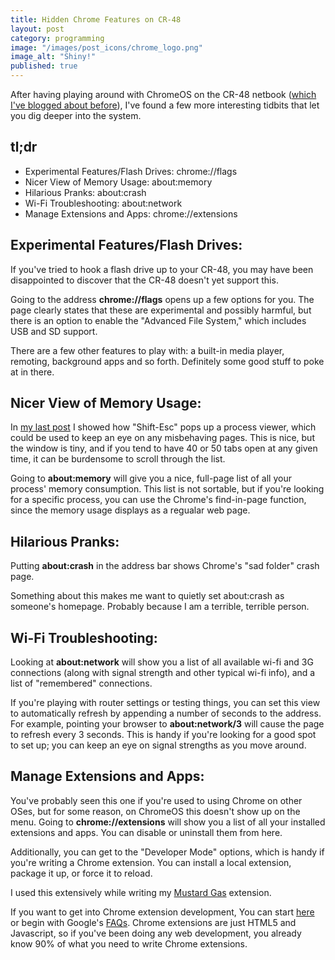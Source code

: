 ```yaml
---
title: Hidden Chrome Features on CR-48
layout: post
category: programming
image: "/images/post_icons/chrome_logo.png"
image_alt: "Shiny!"
published: true
---
```

After having playing around with ChromeOS on the CR-48 netbook ([which I've blogged about before](http://calamitylane.com/articles/programming/chrome-os-on-the-cr-48-it-has-developer-bits)), I've found a few more interesting tidbits that let you dig deeper into the system.

## tl;dr
* Experimental Features/Flash Drives: chrome://flags
* Nicer View of Memory Usage: about:memory
* Hilarious Pranks: about:crash
* Wi-Fi Troubleshooting: about:network
* Manage Extensions and Apps: chrome://extensions

<!-- read more -->

## Experimental Features/Flash Drives:

If you've tried to hook a flash drive up to your CR-48, you may have been disappointed to discover that the CR-48 doesn't yet support this.  

Going to the address **chrome://flags** opens up a few options for you.  The page clearly states that these are experimental and possibly harmful, but there is an option to enable the "Advanced File System," which includes USB and SD support.

There are a few other features to play with: a built-in media player, remoting, background apps and so forth.  Definitely some good stuff to poke at in there.

## Nicer View of Memory Usage:

In [my last post](http://calamitylane.com/articles/programming/chrome-os-on-the-cr-48-it-has-developer-bits) I showed how "Shift-Esc" pops up a process viewer, which could be used to keep an eye on any misbehaving pages.  This is nice, but the window is tiny, and if you tend to have 40 or 50 tabs open at any given time, it can be burdensome to scroll through the list.

Going to **about:memory** will give you a nice, full-page list of all your process' memory consumption.  This list is not sortable, but if you're looking for a specific process, you can use the Chrome's find-in-page function, since the memory usage displays as a regualar web page.

## Hilarious Pranks:

Putting **about:crash** in the address bar shows Chrome's "sad folder" crash page.

Something about this makes me want to quietly set about:crash as someone's homepage.  Probably because I am a terrible, terrible person.

## Wi-Fi Troubleshooting:

Looking at **about:network** will show you a list of all available wi-fi and 3G connections (along with signal strength and other typical wi-fi info), and a list of "remembered" connections.

If you're playing with router settings or testing things, you can set this view to automatically refresh by appending a number of seconds to the address.  For example, pointing your browser to **about:network/3** will cause the page to refresh every 3 seconds.  This is handy if you're looking for a good spot to set up; you can keep an eye on signal strengths as you move around.

## Manage Extensions and Apps:

You've probably seen this one if you're used to using Chrome on other OSes, but for some reason, on ChromeOS this doesn't show up on the menu.  Going to **chrome://extensions** will show you a list of all your installed extensions and apps.  You can disable or uninstall them from here.

Additionally, you can get to the "Developer Mode" options, which is handy if you're writing a Chrome extension.  You can install a local extension, package it up, or force it to reload.

I used this extensively while writing my [Mustard Gas](https://chrome.google.com/webstore/detail/mbaomoafgihhkhgmkkoealeopilfdeaf#) extension.

If you want to get into Chrome extension development, You can start [here](http://code.google.com/chrome/extensions/getstarted.html) or begin with Google's [FAQs](http://code.google.com/chrome/extensions/faq.html).  Chrome extensions are just HTML5 and Javascript, so if you've been doing any web development, you already know 90% of what you need to write Chrome extensions.

